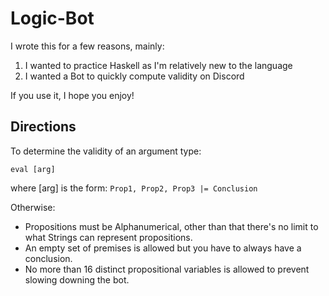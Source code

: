 # Logic-Bot

I wrote this for a few reasons, mainly:
1. I wanted to practice Haskell as I'm relatively new to the language
2. I wanted a Bot to quickly compute validity on Discord

If you use it, I hope you enjoy!

## Directions
To determine the validity of an argument type:
```
eval [arg]
```
where [arg] is the form: `Prop1, Prop2, Prop3 |= Conclusion`

Otherwise:
- Propositions must be Alphanumerical, other than that there's no limit to what Strings can represent propositions. 
- An empty set of premises is allowed but you have to always have a conclusion.
- No more than 16 distinct propositional variables is allowed to prevent slowing downing the bot.
